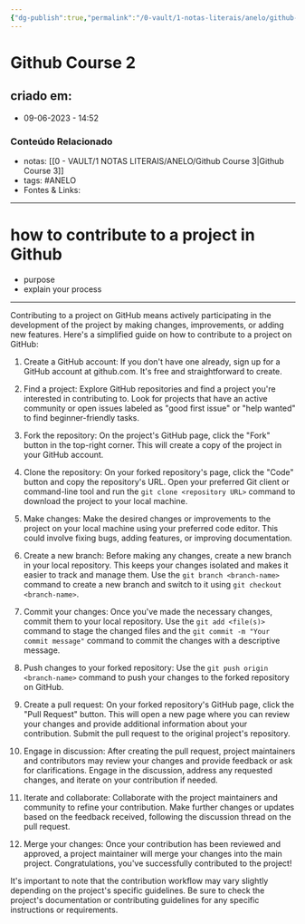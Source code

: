 ```yaml
---
{"dg-publish":true,"permalink":"/0-vault/1-notas-literais/anelo/github-course-2/","tags":["ANELO"],"dgHomeLink":true,"dgShowLocalGraph":true,"dgShowFileTree":true,"dgEnableSearch":true}
---
```


# Github Course 2

## criado em: 
-  09-06-2023 - 14:52

### Conteúdo Relacionado
- notas: [[0 - VAULT/1 NOTAS LITERAIS/ANELO/Github Course 3\|Github Course 3]]
- tags: #ANELO 
- Fontes & Links: 

---

# how to contribute to a project in Github

- purpose
- explain your process

---

Contributing to a project on GitHub means actively participating in the development of the project by making changes, improvements, or adding new features. Here's a simplified guide on how to contribute to a project on GitHub:

1. Create a GitHub account: If you don't have one already, sign up for a GitHub account at github.com. It's free and straightforward to create.

2. Find a project: Explore GitHub repositories and find a project you're interested in contributing to. Look for projects that have an active community or open issues labeled as "good first issue" or "help wanted" to find beginner-friendly tasks.

3. Fork the repository: On the project's GitHub page, click the "Fork" button in the top-right corner. This will create a copy of the project in your GitHub account.

4. Clone the repository: On your forked repository's page, click the "Code" button and copy the repository's URL. Open your preferred Git client or command-line tool and run the `git clone <repository URL>` command to download the project to your local machine.

5. Make changes: Make the desired changes or improvements to the project on your local machine using your preferred code editor. This could involve fixing bugs, adding features, or improving documentation.

6. Create a new branch: Before making any changes, create a new branch in your local repository. This keeps your changes isolated and makes it easier to track and manage them. Use the `git branch <branch-name>` command to create a new branch and switch to it using `git checkout <branch-name>`.

7. Commit your changes: Once you've made the necessary changes, commit them to your local repository. Use the `git add <file(s)>` command to stage the changed files and the `git commit -m "Your commit message"` command to commit the changes with a descriptive message.

8. Push changes to your forked repository: Use the `git push origin <branch-name>` command to push your changes to the forked repository on GitHub.

9. Create a pull request: On your forked repository's GitHub page, click the "Pull Request" button. This will open a new page where you can review your changes and provide additional information about your contribution. Submit the pull request to the original project's repository.

10. Engage in discussion: After creating the pull request, project maintainers and contributors may review your changes and provide feedback or ask for clarifications. Engage in the discussion, address any requested changes, and iterate on your contribution if needed.

11. Iterate and collaborate: Collaborate with the project maintainers and community to refine your contribution. Make further changes or updates based on the feedback received, following the discussion thread on the pull request.

12. Merge your changes: Once your contribution has been reviewed and approved, a project maintainer will merge your changes into the main project. Congratulations, you've successfully contributed to the project!

It's important to note that the contribution workflow may vary slightly depending on the project's specific guidelines. Be sure to check the project's documentation or contributing guidelines for any specific instructions or requirements.

